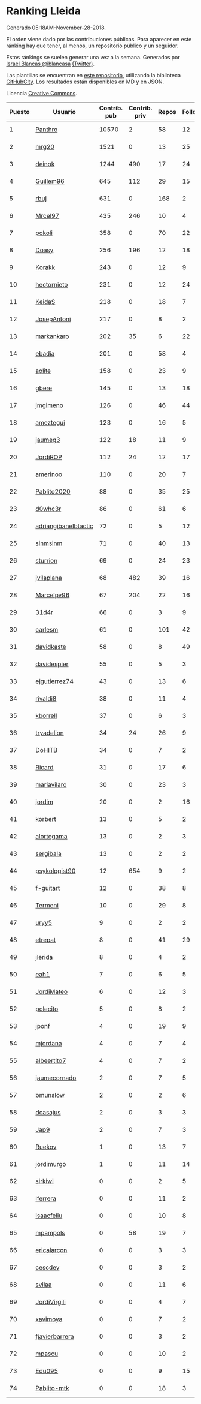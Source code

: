 # Ranking Lleida

Generado 05:18AM-November-28-2018.

El orden viene dado por las contribuciones públicas. Para aparecer en este ránking hay que tener, al menos, un repositorio público y un seguidor.

Estos ránkings se suelen generar una vez a la semana. Generados por [Israel Blancas @iblancasa](https://github.com/iblancasa/) [(Twitter)](https://twitter.com/iblancasa).

Las plantillas se encuentran en [este repositorio](https://github.com/iblancasa/GH-Spanish-Ranking), utilizando la biblioteca [GitHubCity](https://github.com/iblancasa/GitHubCity). Los resultados están disponibles en MD y en JSON.

Licencia [Creative Commons](https://creativecommons.org/licenses/by/4.0/).

| Puesto   |  Usuario  | Contrib. pub | Contrib. priv |Repos| Followers | Desde |  Avatar  |
|----------|-----------|--------------|---------------|-----|-----------|-------|----------|
|1|[Panthro](https://github.com/Panthro)|10570|2|58|12|2012-03-22|![Panthro]()|
|2|[mrg20](https://github.com/mrg20)|1521|0|13|25|2016-02-22|![mrg20]()|
|3|[deinok](https://github.com/deinok)|1244|490|17|24|2014-02-04|![deinok]()|
|4|[Guillem96](https://github.com/Guillem96)|645|112|29|15|2016-08-27|![Guillem96]()|
|5|[rbuj](https://github.com/rbuj)|631|0|168|2|2014-12-12|![rbuj]()|
|6|[Mrcel97](https://github.com/Mrcel97)|435|246|10|4|2017-11-07|![Mrcel97]()|
|7|[pokoli](https://github.com/pokoli)|358|0|70|22|2011-10-30|![pokoli]()|
|8|[Doasy](https://github.com/Doasy)|256|196|12|18|2016-01-29|![Doasy]()|
|9|[Korakk](https://github.com/Korakk)|243|0|12|9|2017-11-20|![Korakk]()|
|10|[hectornieto](https://github.com/hectornieto)|231|0|12|24|2014-04-15|![hectornieto]()|
|11|[KeidaS](https://github.com/KeidaS)|218|0|18|7|2016-04-27|![KeidaS]()|
|12|[JosepAntoni](https://github.com/JosepAntoni)|217|0|8|2|2018-02-09|![JosepAntoni]()|
|13|[markankaro](https://github.com/markankaro)|202|35|6|22|2017-05-24|![markankaro]()|
|14|[ebadia](https://github.com/ebadia)|201|0|58|4|2009-12-08|![ebadia]()|
|15|[aolite](https://github.com/aolite)|158|0|23|9|2013-06-03|![aolite]()|
|16|[gbere](https://github.com/gbere)|145|0|13|18|2012-01-13|![gbere]()|
|17|[jmgimeno](https://github.com/jmgimeno)|126|0|46|44|2011-04-08|![jmgimeno]()|
|18|[ameztegui](https://github.com/ameztegui)|123|0|16|5|2014-07-02|![ameztegui]()|
|19|[jaumeg3](https://github.com/jaumeg3)|122|18|11|9|2016-07-14|![jaumeg3]()|
|20|[JordiROP](https://github.com/JordiROP)|112|24|12|17|2016-02-08|![JordiROP]()|
|21|[amerinoo](https://github.com/amerinoo)|110|0|20|7|2015-02-16|![amerinoo]()|
|22|[Pablito2020](https://github.com/Pablito2020)|88|0|35|25|2016-04-24|![Pablito2020]()|
|23|[d0whc3r](https://github.com/d0whc3r)|86|0|61|6|2012-01-25|![d0whc3r]()|
|24|[adriangibanelbtactic](https://github.com/adriangibanelbtactic)|72|0|5|12|2012-01-15|![adriangibanelbtactic]()|
|25|[sinmsinm](https://github.com/sinmsinm)|71|0|40|13|2012-05-16|![sinmsinm]()|
|26|[sturrion](https://github.com/sturrion)|69|0|24|23|2013-08-23|![sturrion]()|
|27|[jvilaplana](https://github.com/jvilaplana)|68|482|39|16|2011-04-15|![jvilaplana]()|
|28|[Marcelpv96](https://github.com/Marcelpv96)|67|204|22|16|2016-11-15|![Marcelpv96]()|
|29|[31d4r](https://github.com/31d4r)|66|0|3|9|2017-08-12|![31d4r]()|
|30|[carlesm](https://github.com/carlesm)|61|0|101|42|2008-05-01|![carlesm]()|
|31|[davidkaste](https://github.com/davidkaste)|58|0|8|49|2011-11-16|![davidkaste]()|
|32|[davidespier](https://github.com/davidespier)|55|0|5|3|2018-05-11|![davidespier]()|
|33|[ejgutierrez74](https://github.com/ejgutierrez74)|43|0|13|6|2015-03-14|![ejgutierrez74]()|
|34|[rivaldi8](https://github.com/rivaldi8)|38|0|11|4|2011-11-11|![rivaldi8]()|
|35|[kborrell](https://github.com/kborrell)|37|0|6|3|2015-02-17|![kborrell]()|
|36|[tryadelion](https://github.com/tryadelion)|34|24|26|9|2013-03-05|![tryadelion]()|
|37|[DoHITB](https://github.com/DoHITB)|34|0|7|2|2016-01-19|![DoHITB]()|
|38|[Ricard](https://github.com/Ricard)|31|0|17|6|2009-12-13|![Ricard]()|
|39|[mariavilaro](https://github.com/mariavilaro)|30|0|23|3|2015-01-13|![mariavilaro]()|
|40|[jordim](https://github.com/jordim)|20|0|2|16|2011-04-10|![jordim]()|
|41|[korbert](https://github.com/korbert)|13|0|5|2|2013-03-08|![korbert]()|
|42|[alortegama](https://github.com/alortegama)|13|0|2|3|2015-02-03|![alortegama]()|
|43|[sergibala](https://github.com/sergibala)|13|0|2|2|2018-02-13|![sergibala]()|
|44|[psykologist90](https://github.com/psykologist90)|12|654|9|2|2013-09-05|![psykologist90]()|
|45|[f-guitart](https://github.com/f-guitart)|12|0|38|8|2014-03-09|![f-guitart]()|
|46|[Termeni](https://github.com/Termeni)|10|0|29|8|2014-03-10|![Termeni]()|
|47|[uryy5](https://github.com/uryy5)|9|0|2|2|2014-10-07|![uryy5]()|
|48|[etrepat](https://github.com/etrepat)|8|0|41|29|2009-11-04|![etrepat]()|
|49|[jlerida](https://github.com/jlerida)|8|0|4|2|2015-05-12|![jlerida]()|
|50|[eah1](https://github.com/eah1)|7|0|6|5|2015-02-17|![eah1]()|
|51|[JordiMateo](https://github.com/JordiMateo)|6|0|12|3|2016-03-10|![JordiMateo]()|
|52|[polecito](https://github.com/polecito)|5|0|8|2|2013-07-30|![polecito]()|
|53|[jponf](https://github.com/jponf)|4|0|19|9|2013-03-13|![jponf]()|
|54|[mjordana](https://github.com/mjordana)|4|0|7|4|2014-11-19|![mjordana]()|
|55|[albeertito7](https://github.com/albeertito7)|4|0|7|2|2017-02-13|![albeertito7]()|
|56|[jaumecornado](https://github.com/jaumecornado)|2|0|7|5|2011-02-14|![jaumecornado]()|
|57|[bmunslow](https://github.com/bmunslow)|2|0|2|6|2010-06-03|![bmunslow]()|
|58|[dcasajus](https://github.com/dcasajus)|2|0|3|3|2014-03-25|![dcasajus]()|
|59|[Jap9](https://github.com/Jap9)|2|0|7|3|2016-02-09|![Jap9]()|
|60|[Ruekov](https://github.com/Ruekov)|1|0|13|7|2010-12-27|![Ruekov]()|
|61|[jordimurgo](https://github.com/jordimurgo)|1|0|11|14|2013-10-23|![jordimurgo]()|
|62|[sirkiwi](https://github.com/sirkiwi)|0|0|2|5|2011-07-01|![sirkiwi]()|
|63|[iferrera](https://github.com/iferrera)|0|0|11|2|2011-09-23|![iferrera]()|
|64|[isaacfeliu](https://github.com/isaacfeliu)|0|0|10|8|2008-04-10|![isaacfeliu]()|
|65|[mpampols](https://github.com/mpampols)|0|58|19|7|2010-11-12|![mpampols]()|
|66|[ericalarcon](https://github.com/ericalarcon)|0|0|3|3|2013-08-28|![ericalarcon]()|
|67|[cescdev](https://github.com/cescdev)|0|0|3|2|2013-09-20|![cescdev]()|
|68|[svilaa](https://github.com/svilaa)|0|0|11|6|2013-09-23|![svilaa]()|
|69|[JordiVirgili](https://github.com/JordiVirgili)|0|0|4|7|2013-11-27|![JordiVirgili]()|
|70|[xavimoya](https://github.com/xavimoya)|0|0|7|2|2014-11-25|![xavimoya]()|
|71|[fjavierbarrera](https://github.com/fjavierbarrera)|0|0|3|2|2014-12-16|![fjavierbarrera]()|
|72|[mpascu](https://github.com/mpascu)|0|0|10|2|2015-02-12|![mpascu]()|
|73|[Edu095](https://github.com/Edu095)|0|0|9|15|2015-04-07|![Edu095]()|
|74|[Pablito-mtk](https://github.com/Pablito-mtk)|0|0|18|3|2016-09-29|![Pablito-mtk]()|
